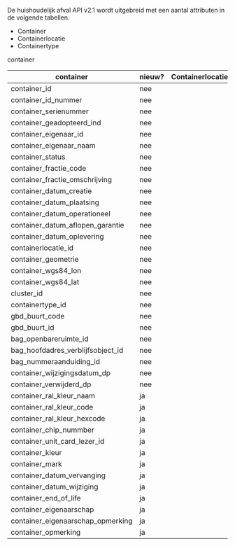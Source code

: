 De huishoudelijk afval API v2.1 wordt uitgebreid met een aantal attributen in de volgende tabellen.
- Container
- Containerlocatie
- Containertype

container

| container                 | nieuw?   | Containerlocatie | nieuwe? | Containertype | nieuw? |
|------------------------|----------------|----------------|--------------|-------------|--------------|
|container_id            |   nee |        |                |              |             |              |   
|container_id_nummer    |       nee       |                            
|container_serienummer  | nee    |        |                |              |             |              |                 
|container_geadopteerd_ind  | nee |        |                |              |             |              |  
|container_eigenaar_id  | nee     |        |                |              |             |              |  
container_eigenaar_naam  | nee   |        |                |              |             |              |  
container_status  | nee          |        |                |              |             |              |  
container_fractie_code  | nee    |        |                |              |             |              |  
container_fractie_omschrijving|nee|        |                |              |             |              |  
container_datum_creatie  | nee   |        |                |              |             |              |  
container_datum_plaatsing  | nee |        |                |              |             |              |  
container_datum_operationeel  | nee   |        |                |              |             |              |  
container_datum_aflopen_garantie  | nee   |        |                |              |             |              |  
container_datum_oplevering  | nee|        |                |              |             |              |  
containerlocatie_id  | nee       |        |                |              |             |              |  
container_geometrie  | nee       |        |                |              |             |              |  
container_wgs84_lon  | nee       |        |                |              |             |              |  
container_wgs84_lat  | nee       |        |                |              |             |              |  
cluster_id  | nee                |        |                |              |             |              |  
containertype_id  | nee          |        |                |              |             |              |  
gbd_buurt_code  | nee            |        |                |              |             |              |  
gbd_buurt_id  | nee              |        |                |              |             |              |  
bag_openbareruimte_id  | nee     |        |                |              |             |              |  
bag_hoofdadres_verblijfsobject_id  | nee   |        |                |              |             |              |  
bag_nummeraanduiding_id  | nee   |        |                |              |             |              |  
container_wijzigingsdatum_dp|nee |        |                |              |             |              |  
container_verwijderd_dp  | nee   |        |                |              |             |              |  
container_ral_kleur_naam  | ja   |        |                |              |             |              |  
container_ral_kleur_code  | ja   |        |                |              |             |              |  
container_ral_kleur_hexcode  |ja |        |                |              |             |              |  
container_chip_nummber  | ja   |
container_unit_card_lezer_id |ja |        |                |              |             |              |  
container_kleur  | ja                    |                |              |             |              |  |
container_mark  | ja             |        |                |              |             |              |  
container_datum_vervanging  | ja |        |                |              |             |              |  
container_datum_wijziging  | ja  |        |                |              |             |              |  
container_end_of_life  | ja      |        |                |              |             |              |  
container_eigenaarschap  | ja    |        |                |              |             |              |  
container_eigenaarschap_opmerking  | ja   |        |                |              |             |              |  
container_opmerking  | ja        |        |                |              |             |              |  
     
